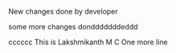New changes done by developer

some more changes dondddddddeddd


cccccc
This is Lakshmikanth M C
One more line
